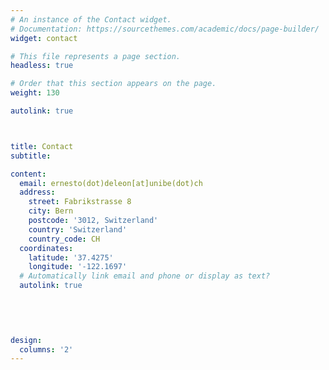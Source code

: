 ```yaml
---
# An instance of the Contact widget.
# Documentation: https://sourcethemes.com/academic/docs/page-builder/
widget: contact

# This file represents a page section.
headless: true

# Order that this section appears on the page.
weight: 130

autolink: true



title: Contact
subtitle:

content:
  email: ernesto(dot)deleon[at]unibe(dot)ch
  address:
    street: Fabrikstrasse 8
    city: Bern
    postcode: '3012, Switzerland'
    country: 'Switzerland'
    country_code: CH
  coordinates: 
    latitude: '37.4275'
    longitude: '-122.1697'
  # Automatically link email and phone or display as text?
  autolink: true
  


  
  
design:
  columns: '2'
---
```


